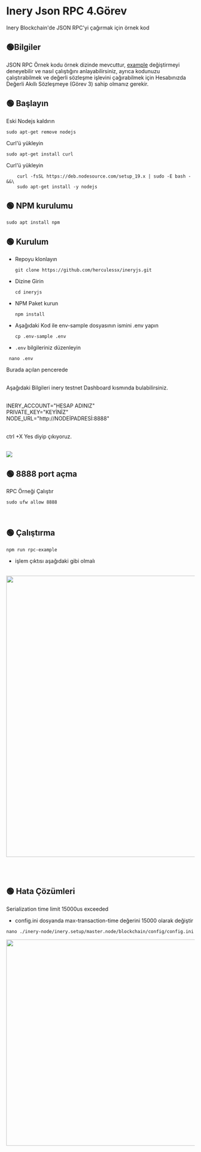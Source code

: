 # Inery Json RPC 4.Görev
Inery Blockchain'de JSON RPC'yi çağırmak için örnek kod

## 🟢Bilgiler

JSON RPC Örnek kodu örnek dizinde mevcuttur, [example](https://github.com/herculessx/ineryjs/blob/master/example/) değiştirmeyi deneyebilir ve nasıl çalıştığını anlayabilirsiniz, ayrıca kodunuzu çalıştırabilmek ve değerli sözleşme işlevini çağırabilmek için Hesabınızda Değerli Akıllı Sözleşmeye (Görev 3) sahip olmanız gerekir.


## 🟢 Başlayın
Eski Nodejs kaldırın
<br>

```shell
sudo apt-get remove nodejs
```

Curl'ü yükleyin

```shell
sudo apt-get install curl
```

Curl'ü yükleyin

```shell
    curl -fsSL https://deb.nodesource.com/setup_19.x | sudo -E bash - &&\
    sudo apt-get install -y nodejs
```

     
## 🟢 NPM kurulumu

```shell
sudo apt install npm
```



## 🟢 Kurulum

* Repoyu klonlayın

   ```
   git clone https://github.com/herculessx/ineryjs.git
   ```

* Dizine Girin

   ```
   cd ineryjs
   ```

* NPM Paket kurun

   ```
   npm install
   ```

* Aşağıdaki Kod ile env-sample dosyasının ismini .env yapın 

   ```
   cp .env-sample .env
   ```

*  ```.env``` bilgileriniz düzenleyin

  ```
   nano .env
   ```

Burada açılan pencerede <br><br>

Aşağıdaki Bilgileri inery testnet Dashboard kısmında bulabilirsiniz.<br><br>

INERY_ACCOUNT="HESAP ADINIZ" <br>
PRIVATE_KEY="KEYİNİZ"<br>
NODE_URL="http://NODEİPADRESİ:8888" 
<br><br>

ctrl +X  Yes diyip çıkıyoruz.


<br>
<img src="https://raw.githubusercontent.com/herculessx/Q-Network-Testnet/main/env-duzenle.png" >

## 🟢 8888 port açma 

RPC Örneği Çalıştır

```
sudo ufw allow 8888
```

<br>

## 🟢 Çalıştırma

```
npm run rpc-example
```

* işlem çıktısı aşağıdaki gibi olmalı<br><br>
<img src="https://raw.githubusercontent.com/herculessx/Q-Network-Testnet/main/inery-okey.PNG" width="750">


<br><br>
## 🟢 Hata Çözümleri

Serialization time limit 15000us exceeded<br>


* config.ini dosyanda max-transaction-time değerini 15000 olarak değiştir<br>

```
nano ./inery-node/inery.setup/master.node/blockchain/config/config.ini
```

<img src="https://camo.githubusercontent.com/6036fa176fe713bfa7e8151aef13b77710b589c33dff2f7ae459d2b8785e0efc/68747470733a2f2f736e6970626f6172642e696f2f61306472474e2e6a7067" width="550">
